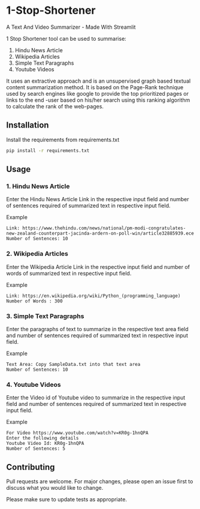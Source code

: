 # 1-Stop-Shortener
A Text And Video Summarizer - Made With Streamlit

1 Stop Shortener tool can be used to summarise:

1. Hindu News Article
2. Wikipedia Articles
3. Simple Text Paragraphs
4. Youtube Videos

It uses an ​extractive approach​ and is ​an unsupervised graph​ based textual content summarization method. It is based on the Page-Rank technique used by search engines like google to provide the top prioritized pages or links to the end -user based on his/her search using this ranking algorithm to calculate the rank of the web-pages.

## Installation

Install the requirements from requirements.txt
```bash
pip install -r requirements.txt
```



## Usage
### 1. Hindu News Article

Enter the Hindu News Article Link in the respective input field and number of sentences required of summarized text in respective input field.

Example
```
Link: https://www.thehindu.com/news/national/pm-modi-congratulates-new-zealand-counterpart-jacinda-ardern-on-poll-win/article32885939.ece
Number of Sentences: 10
```

### 2. Wikipedia Articles

Enter the Wikipedia Article Link in the respective input field and number of words of summarized text in respective input field.

Example
```
Link: https://en.wikipedia.org/wiki/Python_(programming_language)
Number of Words : 300
```

### 3. Simple Text Paragraphs

Enter the paragraphs of text to summarize in the respective text area field and number of sentences required of summarized text in respective input field.

Example
```
Text Area: Copy SampleData.txt into that text area
Number of Sentences: 10
```

### 4. Youtube Videos
Enter the Video id of Youtube video to summarize in the respective input field and number of sentences required of summarized text in respective input field.

Example
```
For Video https://www.youtube.com/watch?v=KR0g-1hnQPA
Enter the following details
Youtube Video Id: KR0g-1hnQPA
Number of Sentences: 5
```

## Contributing
Pull requests are welcome. For major changes, please open an issue first to discuss what you would like to change.

Please make sure to update tests as appropriate.
